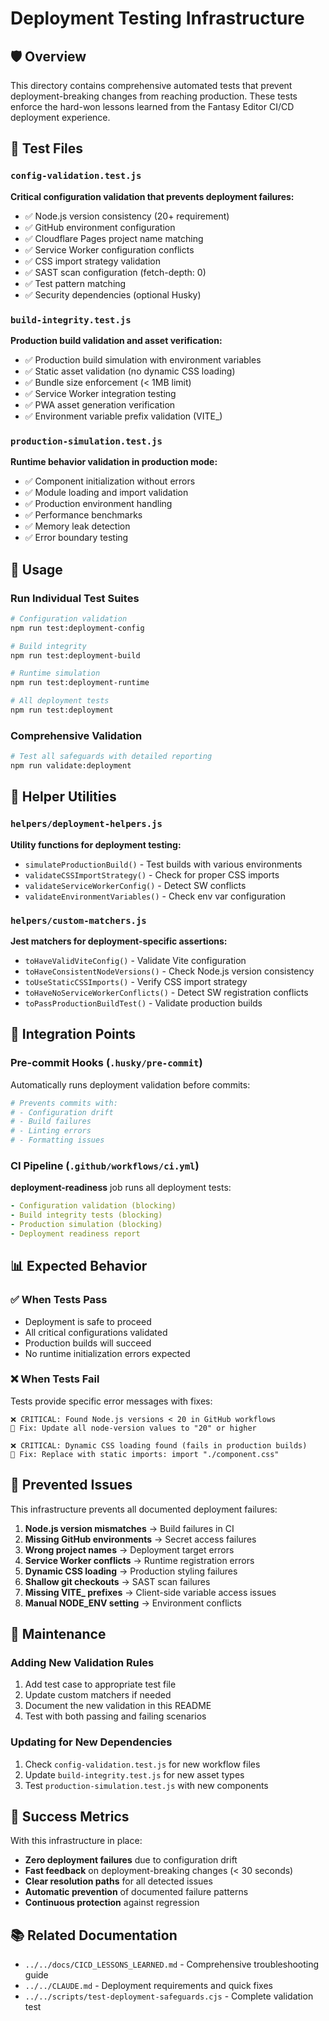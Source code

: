 # Deployment Testing Infrastructure

## 🛡️ Overview

This directory contains comprehensive automated tests that prevent deployment-breaking changes from reaching production. These tests enforce the hard-won lessons learned from the Fantasy Editor CI/CD deployment experience.

## 📁 Test Files

### `config-validation.test.js`
**Critical configuration validation that prevents deployment failures:**
- ✅ Node.js version consistency (20+ requirement)
- ✅ GitHub environment configuration 
- ✅ Cloudflare Pages project name matching
- ✅ Service Worker configuration conflicts
- ✅ CSS import strategy validation
- ✅ SAST scan configuration (fetch-depth: 0)
- ✅ Test pattern matching
- ✅ Security dependencies (optional Husky)

### `build-integrity.test.js` 
**Production build validation and asset verification:**
- ✅ Production build simulation with environment variables
- ✅ Static asset validation (no dynamic CSS loading)
- ✅ Bundle size enforcement (< 1MB limit)
- ✅ Service Worker integration testing
- ✅ PWA asset generation verification
- ✅ Environment variable prefix validation (VITE_)

### `production-simulation.test.js`
**Runtime behavior validation in production mode:**
- ✅ Component initialization without errors
- ✅ Module loading and import validation
- ✅ Production environment handling
- ✅ Performance benchmarks
- ✅ Memory leak detection
- ✅ Error boundary testing

## 🧪 Usage

### Run Individual Test Suites
```bash
# Configuration validation
npm run test:deployment-config

# Build integrity  
npm run test:deployment-build

# Runtime simulation
npm run test:deployment-runtime

# All deployment tests
npm run test:deployment
```

### Comprehensive Validation
```bash
# Test all safeguards with detailed reporting
npm run validate:deployment
```

## 🔧 Helper Utilities

### `helpers/deployment-helpers.js`
**Utility functions for deployment testing:**
- `simulateProductionBuild()` - Test builds with various environments
- `validateCSSImportStrategy()` - Check for proper CSS imports
- `validateServiceWorkerConfig()` - Detect SW conflicts
- `validateEnvironmentVariables()` - Check env var configuration

### `helpers/custom-matchers.js`
**Jest matchers for deployment-specific assertions:**
- `toHaveValidViteConfig()` - Validate Vite configuration
- `toHaveConsistentNodeVersions()` - Check Node.js version consistency
- `toUseStaticCSSImports()` - Verify CSS import strategy
- `toHaveNoServiceWorkerConflicts()` - Detect SW registration conflicts
- `toPassProductionBuildTest()` - Validate production builds

## 🚨 Integration Points

### Pre-commit Hooks (`.husky/pre-commit`)
Automatically runs deployment validation before commits:
```bash
# Prevents commits with:
# - Configuration drift
# - Build failures  
# - Linting errors
# - Formatting issues
```

### CI Pipeline (`.github/workflows/ci.yml`)
**deployment-readiness** job runs all deployment tests:
```yaml
- Configuration validation (blocking)
- Build integrity tests (blocking)  
- Production simulation (blocking)
- Deployment readiness report
```

## 📊 Expected Behavior

### ✅ **When Tests Pass** 
- Deployment is safe to proceed
- All critical configurations validated
- Production builds will succeed
- No runtime initialization errors expected

### ❌ **When Tests Fail**
Tests provide specific error messages with fixes:
```
❌ CRITICAL: Found Node.js versions < 20 in GitHub workflows
🔧 Fix: Update all node-version values to "20" or higher

❌ CRITICAL: Dynamic CSS loading found (fails in production builds)  
🔧 Fix: Replace with static imports: import "./component.css"
```

## 🎯 Prevented Issues

This infrastructure prevents all documented deployment failures:

1. **Node.js version mismatches** → Build failures in CI
2. **Missing GitHub environments** → Secret access failures
3. **Wrong project names** → Deployment target errors
4. **Service Worker conflicts** → Runtime registration errors
5. **Dynamic CSS loading** → Production styling failures
6. **Shallow git checkouts** → SAST scan failures
7. **Missing VITE_ prefixes** → Client-side variable access issues
8. **Manual NODE_ENV setting** → Environment conflicts

## 🔄 Maintenance

### Adding New Validation Rules
1. Add test case to appropriate test file
2. Update custom matchers if needed
3. Document the new validation in this README
4. Test with both passing and failing scenarios

### Updating for New Dependencies
1. Check `config-validation.test.js` for new workflow files
2. Update `build-integrity.test.js` for new asset types
3. Test `production-simulation.test.js` with new components

## 🎉 Success Metrics

With this infrastructure in place:
- **Zero deployment failures** due to configuration drift
- **Fast feedback** on deployment-breaking changes (< 30 seconds)
- **Clear resolution paths** for all detected issues
- **Automatic prevention** of documented failure patterns
- **Continuous protection** against regression

## 📚 Related Documentation

- `../../docs/CICD_LESSONS_LEARNED.md` - Comprehensive troubleshooting guide
- `../../CLAUDE.md` - Deployment requirements and quick fixes  
- `../../scripts/test-deployment-safeguards.cjs` - Complete validation test